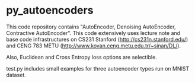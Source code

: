 # py_autoencoders

This code repository contains "AutoEncoder, Denoising AutoEncoder, Contractive AutoEncoder". This code extensively uses lecture note and base code infrastructures on CS231 Stanford (http://cs231n.stanford.edu/) and CENG 783 METU (http://www.kovan.ceng.metu.edu.tr/~sinan/DL/).

Also, Euclidean and Cross Entropy loss options are selectible. 

test.py includes small examples for three autoencoder types run on MNIST dataset.
